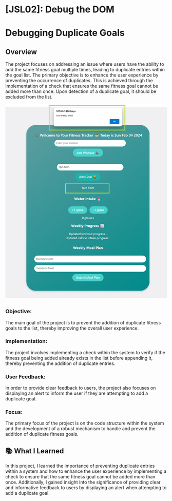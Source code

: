 # [JSL02]: Debug the DOM

# Debugging Duplicate Goals

## Overview
The project focuses on addressing an issue where users have the ability to add the same fitness goal multiple times, leading to duplicate entries within the goal list. The primary objective is to enhance the user experience by preventing the occurrence of duplicates. This is achieved through the implementation of a check that ensures the same fitness goal cannot be added more than once. Upon detection of a duplicate goal, it should be excluded from the list.

![alt text](JSL02_Solution.png)

## 
### Objective:
 The main goal of the project is to prevent the addition of duplicate fitness goals to the list, thereby improving the overall user experience.
### Implementation: 
The project involves implementing a check within the system to verify if the fitness goal being added already exists in the list before appending it, thereby preventing the addition of duplicate entries.
### User Feedback:
 In order to provide clear feedback to users, the project also focuses on displaying an alert to inform the user if they are attempting to add a duplicate goal.
### Focus:
 The primary focus of the project is on the code structure within the system and the development of a robust mechanism to handle and prevent the addition of duplicate fitness goals.
## 📚 What I Learned
In this project, I learned the importance of preventing duplicate entries within a system and how to enhance the user experience by implementing a check to ensure that the same fitness goal cannot be added more than once. Additionally, I gained insight into the significance of providing clear and informative feedback to users by displaying an alert when attempting to add a duplicate goal.